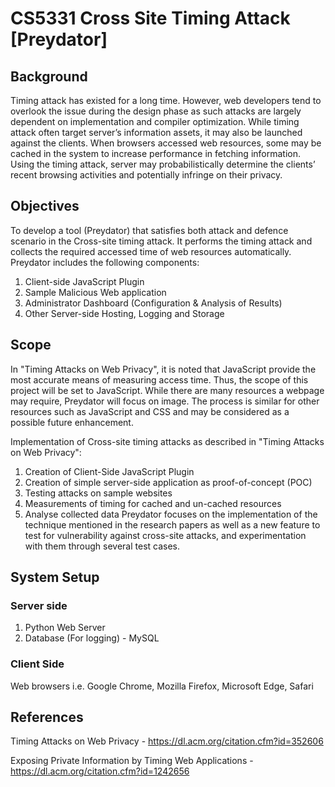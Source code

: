 # CS5331 Cross Site Timing Attack [Preydator]

## Background 

Timing attack has existed for a long time. However, web developers tend to overlook the issue during the design phase as such attacks are largely dependent on implementation and compiler optimization. While timing attack often target server’s information assets, it may also be launched against the clients. When browsers accessed web resources, some may be cached in the system to increase performance in fetching information. Using the timing attack, server may probabilistically determine the clients’ recent browsing activities and potentially infringe on their privacy. 

## Objectives 
To develop a tool (Preydator) that satisfies both attack and defence scenario in the Cross-site timing attack. It performs the timing attack and collects the required accessed time of web resources automatically. 
Preydator includes the following components:
1.	Client-side JavaScript Plugin
2.	Sample Malicious Web application
3.	Administrator Dashboard (Configuration & Analysis of Results)
4.	Other Server-side Hosting, Logging and Storage


## Scope 
In "Timing Attacks on Web Privacy", it is noted that JavaScript provide the most accurate means of measuring access time. Thus, the scope of this project will be set to JavaScript. While there are many resources a webpage may require, Preydator will focus on image. The process is similar for other resources such as JavaScript and CSS and may be considered as a possible future enhancement. 

Implementation of Cross-site timing attacks as described in "Timing Attacks on Web Privacy":
1.	Creation of Client-Side JavaScript Plugin
2.	Creation of simple server-side application as proof-of-concept (POC)
3.	Testing attacks on sample websites
4.	Measurements of timing for cached and un-cached resources
5.	Analyse collected data
Preydator focuses on the implementation of the technique mentioned in the research papers as well as a new feature to test for vulnerability against cross-site attacks, and experimentation with them through several test cases.


## System Setup 

### Server side 
1. Python Web Server
2. Database (For logging) - MySQL

### Client Side 
Web browsers i.e. Google Chrome, Mozilla Firefox, Microsoft Edge, Safari 

## References 
Timing Attacks on Web Privacy - https://dl.acm.org/citation.cfm?id=352606

Exposing Private Information by Timing Web Applications - https://dl.acm.org/citation.cfm?id=1242656 
